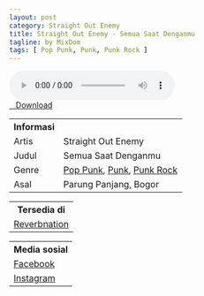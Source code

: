 ```yaml
---
layout: post
category: Straight Out Enemy
title: Straight Out Enemy - Semua Saat Denganmu
tagline: by MixDom
tags: [ Pop Punk, Punk, Punk Rock ]
---
```


<audio class='js-player' style="--plyr-color-main: #212121;" controls>
<source src="https://drive.google.com/uc?authuser=0&id=1wu-hHP5pigRDETtUPWxr3GPOVULy9qu6&export=download" type="audio/mp3">
</audio>

<!--more-->

<div class="post-button text-center">
<a target="_blank" class="btn" href="https://drive.google.com/uc?authuser=0&id=1wu-hHP5pigRDETtUPWxr3GPOVULy9qu6&export=download">
<i class="fa fa-caret-down" aria-hidden="true"></i>&nbsp; &nbsp;Download
</a>
</div>

<table>
<tr>
<th>Informasi</th>
<th></th>
</tr>
<tr>
<td>Artis</td>
<td>Straight Out Enemy</td>
</tr>
<tr>
<td>Judul</td>
<td>Semua Saat Denganmu</td>
</tr>
<tr>
<td>Genre</td>
<td><a href="/musik/tag/#/Pop%20Punk">Pop Punk</a>, <a href="/musik/tag/#/Punk">Punk</a>, <a href="/musik/tag/#/Punk%20Rock">Punk Rock</a></td>
</tr>
<tr>
<td>Asal</td>
<td>Parung Panjang, Bogor</td>
</tr>
</table>

<table>
<tr>
<th>Tersedia di</th>
</tr>
<tr>
<td><a href="https://www.reverbnation.com/straightoutenemy" target="_blank">Reverbnation</a></td>
</tr>
</table>

<table>
<tr>
<th>Media sosial</th>
</tr>
<tr>
<td><a href="https://facebook.com/StraightOutEnemy" target="_blank">Facebook</a></td>
</tr>
<tr>
<td><a href="https://www.instagram.com/straightoutenemy" target="_blank">Instagram</a></td>
</tr>
</table>
